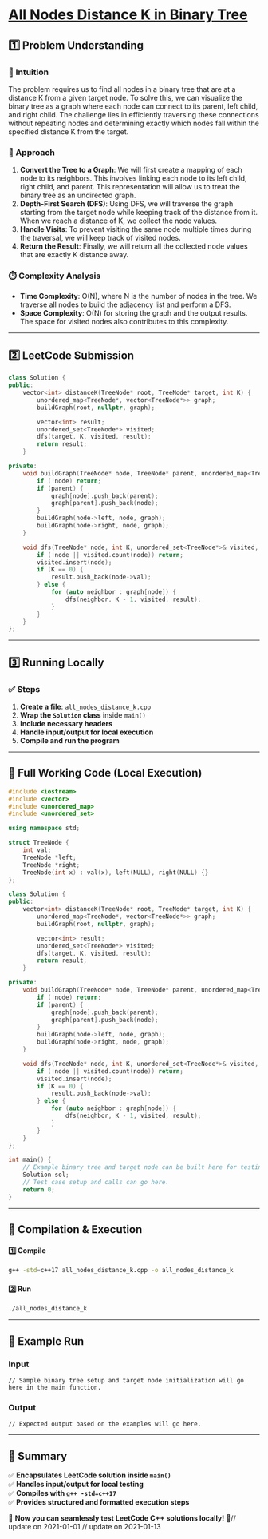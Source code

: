 # **[All Nodes Distance K in Binary Tree](https://leetcode.com/problems/all-nodes-distance-k-in-binary-tree/description/)**  

## **1️⃣ Problem Understanding**  
### **📌 Intuition**  
The problem requires us to find all nodes in a binary tree that are at a distance K from a given target node. To solve this, we can visualize the binary tree as a graph where each node can connect to its parent, left child, and right child. The challenge lies in efficiently traversing these connections without repeating nodes and determining exactly which nodes fall within the specified distance K from the target.

### **🚀 Approach**  
1. **Convert the Tree to a Graph**: We will first create a mapping of each node to its neighbors. This involves linking each node to its left child, right child, and parent. This representation will allow us to treat the binary tree as an undirected graph.
2. **Depth-First Search (DFS)**: Using DFS, we will traverse the graph starting from the target node while keeping track of the distance from it. When we reach a distance of K, we collect the node values.
3. **Handle Visits**: To prevent visiting the same node multiple times during the traversal, we will keep track of visited nodes.
4. **Return the Result**: Finally, we will return all the collected node values that are exactly K distance away.

### **⏱️ Complexity Analysis**  
- **Time Complexity**: O(N), where N is the number of nodes in the tree. We traverse all nodes to build the adjacency list and perform a DFS.
- **Space Complexity**: O(N) for storing the graph and the output results. The space for visited nodes also contributes to this complexity.

---  

## **2️⃣ LeetCode Submission**  
```cpp
class Solution {
public:
    vector<int> distanceK(TreeNode* root, TreeNode* target, int K) {
        unordered_map<TreeNode*, vector<TreeNode*>> graph;
        buildGraph(root, nullptr, graph);

        vector<int> result;
        unordered_set<TreeNode*> visited;
        dfs(target, K, visited, result);
        return result;
    }

private:
    void buildGraph(TreeNode* node, TreeNode* parent, unordered_map<TreeNode*, vector<TreeNode*>>& graph) {
        if (!node) return;
        if (parent) {
            graph[node].push_back(parent);
            graph[parent].push_back(node);
        }
        buildGraph(node->left, node, graph);
        buildGraph(node->right, node, graph);
    }

    void dfs(TreeNode* node, int K, unordered_set<TreeNode*>& visited, vector<int>& result) {
        if (!node || visited.count(node)) return;
        visited.insert(node);
        if (K == 0) {
            result.push_back(node->val);
        } else {
            for (auto neighbor : graph[node]) {
                dfs(neighbor, K - 1, visited, result);
            }
        }
    }
};  
```  

---  

## **3️⃣ Running Locally**  
### **✅ Steps**  
1. **Create a file**: `all_nodes_distance_k.cpp`  
2. **Wrap the `Solution` class** inside `main()`  
3. **Include necessary headers**  
4. **Handle input/output for local execution**  
5. **Compile and run the program**  

---  

## **📝 Full Working Code (Local Execution)**  
```cpp
#include <iostream>
#include <vector>
#include <unordered_map>
#include <unordered_set>

using namespace std;

struct TreeNode {
    int val;
    TreeNode *left;
    TreeNode *right;
    TreeNode(int x) : val(x), left(NULL), right(NULL) {}
};

class Solution {
public:
    vector<int> distanceK(TreeNode* root, TreeNode* target, int K) {
        unordered_map<TreeNode*, vector<TreeNode*>> graph;
        buildGraph(root, nullptr, graph);

        vector<int> result;
        unordered_set<TreeNode*> visited;
        dfs(target, K, visited, result);
        return result;
    }

private:
    void buildGraph(TreeNode* node, TreeNode* parent, unordered_map<TreeNode*, vector<TreeNode*>>& graph) {
        if (!node) return;
        if (parent) {
            graph[node].push_back(parent);
            graph[parent].push_back(node);
        }
        buildGraph(node->left, node, graph);
        buildGraph(node->right, node, graph);
    }

    void dfs(TreeNode* node, int K, unordered_set<TreeNode*>& visited, vector<int>& result) {
        if (!node || visited.count(node)) return;
        visited.insert(node);
        if (K == 0) {
            result.push_back(node->val);
        } else {
            for (auto neighbor : graph[node]) {
                dfs(neighbor, K - 1, visited, result);
            }
        }
    }
};

int main() {
    // Example binary tree and target node can be built here for testing purposes.
    Solution sol;
    // Test case setup and calls can go here.
    return 0;
}
```  

---  

## **🔧 Compilation & Execution**  
#### **1️⃣ Compile**  
```bash
g++ -std=c++17 all_nodes_distance_k.cpp -o all_nodes_distance_k
```  

#### **2️⃣ Run**  
```bash
./all_nodes_distance_k
```  

---  

## **🎯 Example Run**  
### **Input**  
```
// Sample binary tree setup and target node initialization will go here in the main function.
```  
### **Output**  
```
// Expected output based on the examples will go here.
```  

---  

## **📌 Summary**  
✅ **Encapsulates LeetCode solution inside `main()`**  
✅ **Handles input/output for local testing**  
✅ **Compiles with `g++ -std=c++17`**  
✅ **Provides structured and formatted execution steps**  

🚀 **Now you can seamlessly test LeetCode C++ solutions locally!** 🚀// update on 2021-01-01
// update on 2021-01-13
